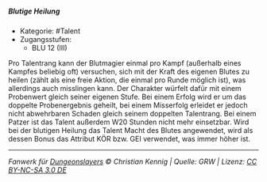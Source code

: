 <!---
Dies ist ein Fanwerk für DUNGEONSLAYERS © von Christian Kennig

Quellen:      [Dungeonslayers Grundregelwerk](https://dungeonslayers.net/download/Dungeonslayers4.pdf)
              [Talentbeschreibungen](https://www.f-space.de/ds4/tools-talentcards.html)
License:      [CC-BY-NC-SA 4.0](https://creativecommons.org/licenses/by-nc-sa/4.0/deed.de)
Richtlinien:  [Fanwerkrichtlinien](https://www.dungeonslayers.net/fanwerk-richtlinien/)
Autor:        Zauberlehrling
-->

##### Blutige Heilung

- Kategorie: #Talent
- Zugangsstufen:
  - BLU 12 (III)

Pro Talentrang kann der Blutmagier einmal pro Kampf (außerhalb eines Kampfes beliebig oft) versuchen, sich mit der Kraft des eigenen Blutes zu heilen (zählt als eine freie Aktion, die einmal pro Runde möglich ist), was allerdings auch misslingen kann. Der Charakter würfelt dafür mit einem Probenwert gleich seiner eigenen Stufe. Bei einem Erfolg wird er um das doppelte Probenergebnis geheilt, bei einem Misserfolg erleidet er jedoch nicht abwehrbaren Schaden gleich seinem doppelten Talentrang. Bei einem Patzer ist das Talent außerdem W20 Stunden nicht mehr einsetzbar. Wird bei der blutigen Heilung das Talent Macht des Blutes angewendet, wird als dessen Bonus das Attribut KÖR bzw. GEI verwendet, was immer höher ist.

---

_Fanwerk für [Dungeonslayers](https://www.dungeonslayers.net/) © Christian Kennig | Quelle: GRW | Lizenz: [CC BY-NC-SA 3.0 DE](https://creativecommons.org/licenses/by-nc-sa/3.0/de/)_
